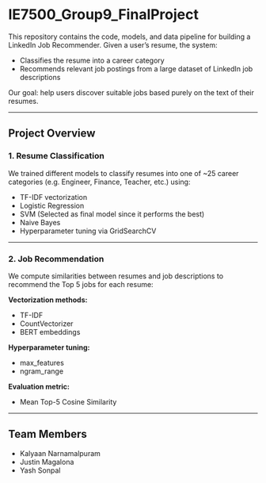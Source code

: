 # IE7500_Group9_FinalProject

This repository contains the code, models, and data pipeline for building a LinkedIn Job Recommender. Given a user’s resume, the system:

- Classifies the resume into a career category
- Recommends relevant job postings from a large dataset of LinkedIn job descriptions

Our goal: help users discover suitable jobs based purely on the text of their resumes.

---

## Project Overview

### 1. Resume Classification

We trained different models to classify resumes into one of ~25 career categories (e.g. Engineer, Finance, Teacher, etc.) using:

- TF-IDF vectorization
- Logistic Regression
- SVM (Selected as final model since it performs the best)
- Naive Bayes
- Hyperparameter tuning via GridSearchCV

---

### 2. Job Recommendation

We compute similarities between resumes and job descriptions to recommend the Top 5 jobs for each resume:

**Vectorization methods:**

- TF-IDF
- CountVectorizer
- BERT embeddings

**Hyperparameter tuning:**

- max_features
- ngram_range

**Evaluation metric:**

- Mean Top-5 Cosine Similarity

---

## Team Members

- Kalyaan Narnamalpuram
- Justin Magalona
- Yash Sonpal
